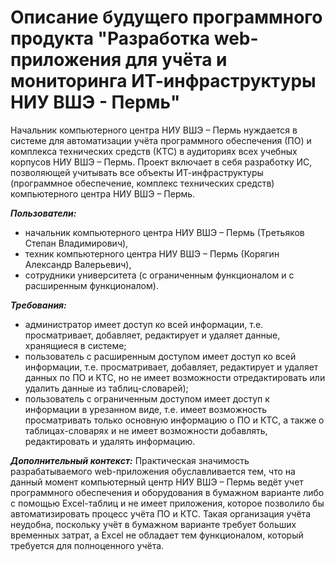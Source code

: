 # Описание будущего программного продукта "Разработка web-приложения для учёта и мониторинга ИТ-инфраструктуры НИУ ВШЭ - Пермь"

Начальник компьютерного центра НИУ ВШЭ – Пермь нуждается в системе для автоматизации учёта программного обеспечения (ПО) и комплекса технических средств (КТС) в аудиториях всех учебных корпусов НИУ ВШЭ – Пермь. Проект включает в себя разработку ИС, позволяющей учитывать все объекты ИТ-инфраструктуры (программное обеспечение, комплекс технических средств) компьютерного центра НИУ ВШЭ – Пермь.

___Пользователи:___
- начальник компьютерного центра НИУ ВШЭ – Пермь (Третьяков Степан Владимирович),
- техник компьютерного центра НИУ ВШЭ – Пермь (Корягин Александр Валерьевич),
- сотрудники университета (с ограниченным функционалом и с расширенным функционалом).

___Требования:___
- администратор имеет доступ ко всей информации, т.е. просматривает, добавляет, редактирует и удаляет данные, хранящиеся в системе;
- пользователь с расширенным доступом имеет доступ ко всей информации, т.е. просматривает, добавляет, редактирует и удаляет данных по ПО и КТС, но не имеет возможности отредактировать или удалить данные из таблиц-словарей);
- пользователь с ограниченным доступом имеет доступ к информации в урезанном виде, т.е. имеет возможность просматривать только основную информацию о ПО и КТС, а также о таблицах-словарях и не имеет возможности добавлять, редактировать и удалять информацию.

___Дополнительный контекст:___
Практическая значимость разрабатываемого web-приложения обуславливается тем, что на данный момент компьютерный центр НИУ ВШЭ – Пермь ведёт учет программного обеспечения и оборудования в бумажном варианте либо с помощью Excel-таблиц и не имеет приложения, которое позволило бы автоматизировать процесс учёта ПО и КТС. Такая организация учёта неудобна, поскольку учёт в бумажном варианте требует больших временных затрат, а Excel не обладает тем функционалом, который требуется для полноценного учёта.
